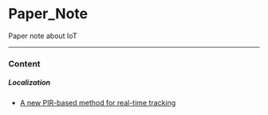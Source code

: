 # Paper_Note
Paper note about IoT

---

### Content

##### Localization

- [A new PIR-based method for real-time tracking](Localization/A&#32;new&#32;PIR-based&#32;method&#32;for&#32;real-time&#32;tracking.md)